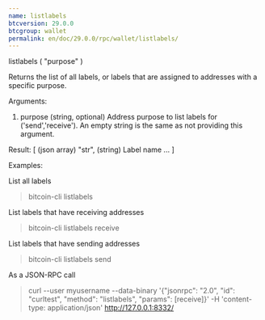 ```yaml
---
name: listlabels
btcversion: 29.0.0
btcgroup: wallet
permalink: en/doc/29.0.0/rpc/wallet/listlabels/
---
```


listlabels ( "purpose" )

Returns the list of all labels, or labels that are assigned to addresses with a specific purpose.

Arguments:
1. purpose    (string, optional) Address purpose to list labels for ('send','receive'). An empty string is the same as not providing this argument.

Result:
[           (json array)
  "str",    (string) Label name
  ...
]

Examples:

List all labels
> bitcoin-cli listlabels 

List labels that have receiving addresses
> bitcoin-cli listlabels receive

List labels that have sending addresses
> bitcoin-cli listlabels send

As a JSON-RPC call
> curl --user myusername --data-binary '{"jsonrpc": "2.0", "id": "curltest", "method": "listlabels", "params": [receive]}' -H 'content-type: application/json' http://127.0.0.1:8332/


